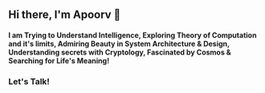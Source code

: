 ## Hi there, I'm Apoorv 👋

#### I am Trying to Understand Intelligence, Exploring Theory of Computation and it's limits, Admiring Beauty in System Architecture & Design, Understanding secrets with Cryptology, Fascinated by Cosmos & Searching for Life's Meaning!

### Let's Talk!
